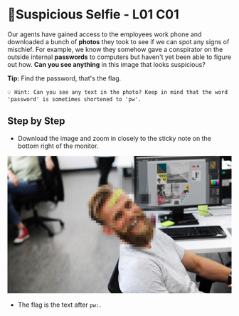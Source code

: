 # 🤳Suspicious Selfie - L01 C01

Our agents have gained access to the employees work phone and downloaded a bunch of **photos** they took to see if we can spot any signs of mischief. For example, we know they somehow gave a conspirator on the outside internal **passwords** to computers but haven't yet been able to figure out how. **Can you see anything** in this image that looks suspicious?

**Tip:** Find the password, that's the flag.

```
💡 Hint: Can you see any text in the photo? Keep in mind that the word 'password' is sometimes shortened to 'pw'.
```

## Step by Step

- Download the image and zoom in closely to the sticky note on the bottom right of the monitor.

![image of the zoomed in sticky note](/assets/suspiciousselfie1.png)

- The flag is the text after `pw:`.
